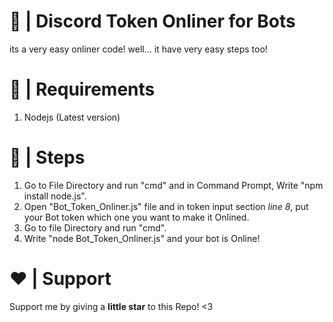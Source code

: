 # 🤖 | Discord Token Onliner for Bots
its a very easy onliner code!
well... it have very easy steps too!
# 🚧 | Requirements
1. Nodejs (Latest version)
# 👞 | Steps
1. Go to File Directory and run "cmd" and in Command Prompt, Write "npm install node.js". 
2. Open "Bot_Token_Onliner.js" file and in token input section _line 8_, put your Bot token which one you want to make it Onlined.
3. Go to file Directory and run "cmd". 
4. Write "node Bot_Token_Onliner.js" and your bot is Online! 
# ❤️ | Support
Support me by giving a **little star** to this Repo! <3
